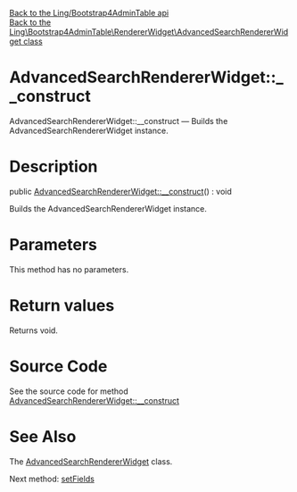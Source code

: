 [Back to the Ling/Bootstrap4AdminTable api](https://github.com/lingtalfi/Bootstrap4AdminTable/blob/master/doc/api/Ling/Bootstrap4AdminTable.md)<br>
[Back to the Ling\Bootstrap4AdminTable\RendererWidget\AdvancedSearchRendererWidget class](https://github.com/lingtalfi/Bootstrap4AdminTable/blob/master/doc/api/Ling/Bootstrap4AdminTable/RendererWidget/AdvancedSearchRendererWidget.md)


AdvancedSearchRendererWidget::__construct
================



AdvancedSearchRendererWidget::__construct — Builds the AdvancedSearchRendererWidget instance.




Description
================


public [AdvancedSearchRendererWidget::__construct](https://github.com/lingtalfi/Bootstrap4AdminTable/blob/master/doc/api/Ling/Bootstrap4AdminTable/RendererWidget/AdvancedSearchRendererWidget/__construct.md)() : void




Builds the AdvancedSearchRendererWidget instance.




Parameters
================

This method has no parameters.


Return values
================

Returns void.








Source Code
===========
See the source code for method [AdvancedSearchRendererWidget::__construct](https://github.com/lingtalfi/Bootstrap4AdminTable/blob/master/RendererWidget/AdvancedSearchRendererWidget.php#L24-L27)


See Also
================

The [AdvancedSearchRendererWidget](https://github.com/lingtalfi/Bootstrap4AdminTable/blob/master/doc/api/Ling/Bootstrap4AdminTable/RendererWidget/AdvancedSearchRendererWidget.md) class.

Next method: [setFields](https://github.com/lingtalfi/Bootstrap4AdminTable/blob/master/doc/api/Ling/Bootstrap4AdminTable/RendererWidget/AdvancedSearchRendererWidget/setFields.md)<br>

